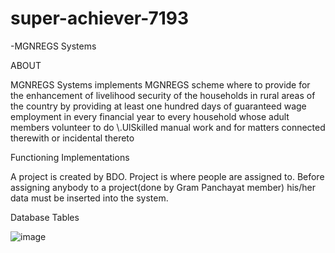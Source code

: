 # super-achiever-7193
-MGNREGS Systems
<p>ABOUT</p>
MGNREGS Systems implements MGNREGS scheme 
where to provide for the enhancement of livelihood security of the households
in rural areas of the country by providing at least one hundred days of
guaranteed wage employment in every financial year to every household
whose adult members volunteer to do \.UlSkilled manual work and for matters
connected therewith or incidental thereto
<p>Functioning Implementations</p>
A project is created by BDO. Project is where people are assigned to. Before assigning anybody to a project(done by Gram Panchayat member) his/her data must be inserted into the system.

<p>Database Tables</p>


![image](https://user-images.githubusercontent.com/102058969/221403833-4d83e1f6-03c1-41ac-a591-774e88a571ee.png)
